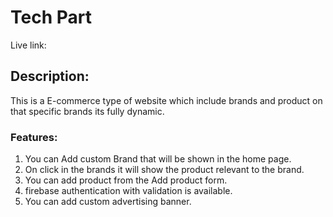 # Tech Part

Live link:

## Description:

This is a E-commerce type of website which include brands and product on that specific brands its fully dynamic.

### Features:

1. You can Add custom Brand that will be shown in the home page.
2. On click in the brands it will show the product relevant to the brand.
3. You can add product from the Add product form.
4. firebase authentication with validation is available.
5. You can add custom advertising banner.
